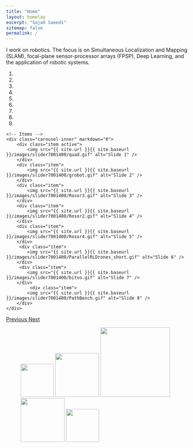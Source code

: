 ```yaml
---
title: "Home"
layout: homelay
excerpt: "Sajad Saeedi"
sitemap: false
permalink: /
---
```


I work on robotics. The focus is on Simultaneous Localization and Mapping (SLAM), focal-plane sensor-processor arrays (FPSP), Deep Learning, and the application of robotic systems.




<div markdown="0" id="carousel" class="carousel slide" data-ride="carousel" data-interval="10000" data-pause="hover" >
    <!-- Menu -->
    <ol class="carousel-indicators">
        <li data-target="#carousel" data-slide-to="0" class="active"></li>
        <li data-target="#carousel" data-slide-to="1"></li>
        <li data-target="#carousel" data-slide-to="2"></li>
        <li data-target="#carousel" data-slide-to="3"></li>
        <li data-target="#carousel" data-slide-to="4"></li>
        <li data-target="#carousel" data-slide-to="5"></li>
        <li data-target="#carousel" data-slide-to="6"></li>
        <li data-target="#carousel" data-slide-to="7"></li>
        <li data-target="#carousel" data-slide-to="8"></li>        
    </ol>


    <!-- Items -->
    <div class="carousel-inner" markdown="0">
        <div class="item active">
            <img src="{{ site.url }}{{ site.baseurl }}/images/slider7001400/quad.gif" alt="Slide 1" />
        </div>
        <div class="item">
            <img src="{{ site.url }}{{ site.baseurl }}/images/slider7001400/grobot.gif" alt="Slide 2" />
        </div>
        <div class="item">
            <img src="{{ site.url }}{{ site.baseurl }}/images/slider7001400/Rosor3.gif" alt="Slide 3" />
        </div>
        <div class="item">
            <img src="{{ site.url }}{{ site.baseurl }}/images/slider7001400/Rosor2.gif" alt="Slide 4" />
        </div>
        <div class="item">
            <img src="{{ site.url }}{{ site.baseurl }}/images/slider7001400/Rosor4.gif" alt="Slide 5" />
        </div>       
         <div class="item">
            <img src="{{ site.url }}{{ site.baseurl }}/images/slider7001400/ParallelRLDrones_short.gif" alt="Slide 6" />
        </div>
         <div class="item">
            <img src="{{ site.url }}{{ site.baseurl }}/images/slider7001400/bitvo.gif" alt="Slide 7" />
        </div>
             <div class="item">
            <img src="{{ site.url }}{{ site.baseurl }}/images/slider7001400/PathBench.gif" alt="Slide 8" />
        </div>    
    </div>
  <a class="left carousel-control" href="#carousel" role="button" data-slide="prev">
    <span class="glyphicon glyphicon-chevron-left" aria-hidden="true"></span>
    <span class="sr-only">Previous</span>
  </a>
  <a class="right carousel-control" href="#carousel" role="button" data-slide="next">
    <span class="glyphicon glyphicon-chevron-right" aria-hidden="true"></span>
    <span class="sr-only">Next</span>
  </a>
</div>





<figure class="fourth">
  <img src="{{ site.url }}{{ site.baseurl }}/images/logopic/tmu_logo.png" style="width: 90px">
  <img src="{{ site.url }}{{ site.baseurl }}/images/logopic/nserc.png" style="width: 120px">
  <img src="{{ site.url }}{{ site.baseurl }}/images/logopic/nfrf.jpg" style="width: 190px">
  <img src="{{ site.url }}{{ site.baseurl }}/images/logopic/mitacs.jpg" style="width: 120px">
  <img src="{{ site.url }}{{ site.baseurl }}/images/logopic/ideas.jpg" style="width: 90px">
</figure>

